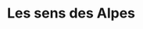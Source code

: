 ---
title: "Les sens des Alpes"
url: /sainte-helene-sur-isere/les-sens-des-alpes/
shop: herboriste
---